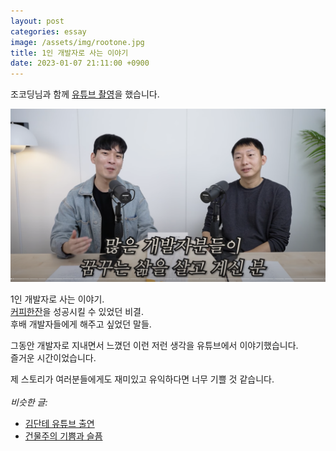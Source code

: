 ```yaml
---
layout: post
categories: essay
image: /assets/img/rootone.jpg
title: 1인 개발자로 사는 이야기
date: 2023-01-07 21:11:00 +0900
---
```


조코딩님과 함께 [유튜브 촬영](https://www.youtube.com/watch?v=L6TNhTNHRIA)을 했습니다.

![조코딩 유튜브](/assets/img/jocoding.png)

1인 개발자로 사는 이야기.  
[커피한잔](https://withcoffee.app)을 성공시킬 수 있었던 비결.  
후배 개발자들에게 해주고 싶었던 말들.

그동안 개발자로 지내면서 느꼈던 이런 저런 생각을 유튜브에서 이야기했습니다.  
즐거운 시간이었습니다.

제 스토리가 여러분들에게도 재미있고 유익하다면 너무 기쁠 것 같습니다.
<br>
<br>
*비슷한 글:*
* [김단테 유튜브 출연](/essay/2022/11/23/kimdante-youtube.html)
* [건물주의 기쁨과 슬픔](/essay/2022/11/15/the-joys-and-sorrows-building-owner.html)
